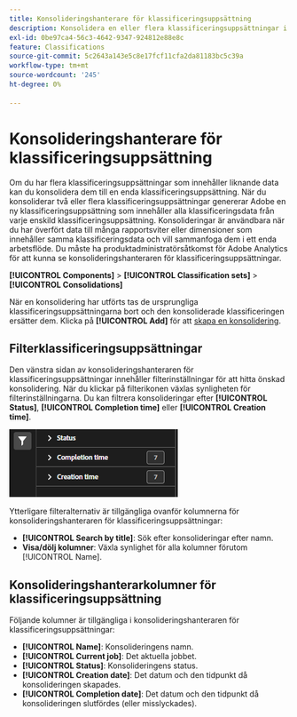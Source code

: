```yaml
---
title: Konsolideringshanterare för klassificeringsuppsättning
description: Konsolidera en eller flera klassificeringsuppsättningar i en enda klassificeringsuppsättning.
exl-id: 0be97ca4-56c3-4642-9347-924812e88e8c
feature: Classifications
source-git-commit: 5c2643a143e5c8e17fcf11cfa2da81183bc5c39a
workflow-type: tm+mt
source-wordcount: '245'
ht-degree: 0%

---
```


# Konsolideringshanterare för klassificeringsuppsättning

Om du har flera klassificeringsuppsättningar som innehåller liknande data kan du konsolidera dem till en enda klassificeringsuppsättning. När du konsoliderar två eller flera klassificeringsuppsättningar genererar Adobe en ny klassificeringsuppsättning som innehåller alla klassificeringsdata från varje enskild klassificeringsuppsättning. Konsolideringar är användbara när du har överfört data till många rapportsviter eller dimensioner som innehåller samma klassificeringsdata och vill sammanfoga dem i ett enda arbetsflöde. Du måste ha produktadministratörsåtkomst för Adobe Analytics för att kunna se konsolideringshanteraren för klassificeringsuppsättningar.

**[!UICONTROL Components]** > **[!UICONTROL Classification sets]** > **[!UICONTROL Consolidations]**

När en konsolidering har utförts tas de ursprungliga klassificeringsuppsättningarna bort och den konsoliderade klassificeringen ersätter dem. Klicka på **[!UICONTROL Add]** för att [skapa en konsolidering](process.md).

## Filterklassificeringsuppsättningar

Den vänstra sidan av konsolideringshanteraren för klassificeringsuppsättningar innehåller filterinställningar för att hitta önskad konsolidering. När du klickar på filterikonen växlas synligheten för filterinställningarna. Du kan filtrera konsolideringar efter **[!UICONTROL Status]**, **[!UICONTROL Completion time]** eller **[!UICONTROL Creation time]**.

![Konsolideringsfilter för klassificeringsuppsättning](../../assets/classification-set-consolidation-filters.png)

Ytterligare filteralternativ är tillgängliga ovanför kolumnerna för konsolideringshanteraren för klassificeringsuppsättningar:

* **[!UICONTROL Search by title]**: Sök efter konsolideringar efter namn.
* **Visa/dölj kolumner**: Växla synlighet för alla kolumner förutom [!UICONTROL Name].

## Konsolideringshanterarkolumner för klassificeringsuppsättning

Följande kolumner är tillgängliga i konsolideringshanteraren för klassificeringsuppsättningar:

* **[!UICONTROL Name]**: Konsolideringens namn.
* **[!UICONTROL Current job]**: Det aktuella jobbet. <!-- todo: better description -->
* **[!UICONTROL Status]**: Konsolideringens status. <!-- todo: get list of possible statuses -->
* **[!UICONTROL Creation date]**: Det datum och den tidpunkt då konsolideringen skapades.
* **[!UICONTROL Completion date]**: Det datum och den tidpunkt då konsolideringen slutfördes (eller misslyckades).
